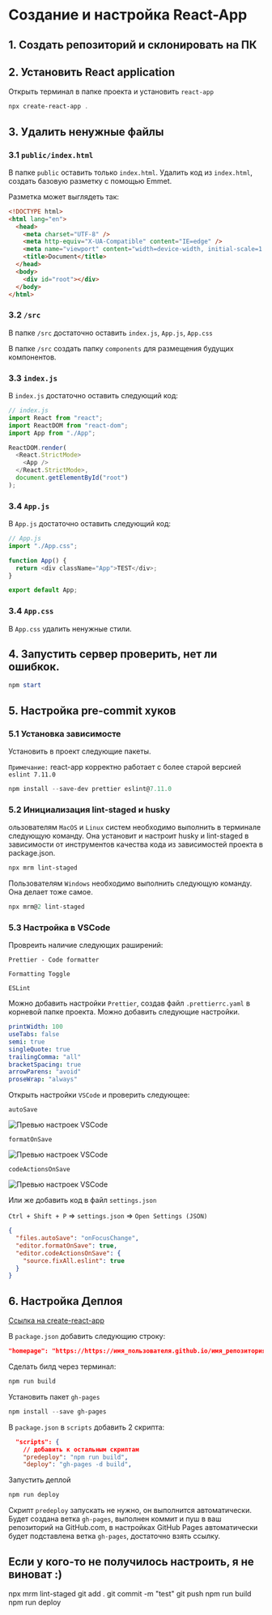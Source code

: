 # Создание и настройка React-App

## 1. Создать репозиторий и склонировать на ПК

## 2. Установить React application

Открыть терминал в папке проекта и установить `react-app`

```powershell
npx create-react-app .
```

## 3. Удалить ненужные файлы

### 3.1 `public/index.html`

В папке `public` оставить только `index.html`. Удалить код из `index.html`, создать базовую разметку
с помощью Emmet.

Разметка может выглядеть так:

```html
<!DOCTYPE html>
<html lang="en">
  <head>
    <meta charset="UTF-8" />
    <meta http-equiv="X-UA-Compatible" content="IE=edge" />
    <meta name="viewport" content="width=device-width, initial-scale=1.0" />
    <title>Document</title>
  </head>
  <body>
    <div id="root"></div>
  </body>
</html>
```

### 3.2 `/src`

В папке `/src` достаточно оставить `index.js`, `App.js`, `App.css`

В папке `/src` создать папку `components` для размещения будущих компонентов.

### 3.3 `index.js`

В `index.js` достаточно оставить следующий код:

```js
// index.js
import React from "react";
import ReactDOM from "react-dom";
import App from "./App";

ReactDOM.render(
  <React.StrictMode>
    <App />
  </React.StrictMode>,
  document.getElementById("root")
);
```

### 3.4 `App.js`

В `App.js` достаточно оставить следующий код:

```js
// App.js
import "./App.css";

function App() {
  return <div className="App">TEST</div>;
}

export default App;
```

### 3.4 `App.css`

В `App.css` удалить ненужные стили.

## 4. Запустить сервер проверить, нет ли ошибкок.

```powershell
npm start
```

## 5. Настройка pre-commit хуков

### 5.1 Установка зависимосте

Установить в проект следующие пакеты.

`Примечание:` react-app корректно работает с более старой версией `eslint 7.11.0`

```powershell
npm install --save-dev prettier eslint@7.11.0
```

### 5.2 Инициализация lint-staged и husky

ользователям `MacOS` и `Linux` систем необходимо выполнить в терминале следующую команду. Она
установит и настроит husky и lint-staged в зависимости от инструментов качества кода из зависимостей
проекта в package.json.

```powershell
npx mrm lint-staged
```

Пользователям `Windows` необходимо выполнить следующую команду. Она делает тоже самое.

```powershell
npx mrm@2 lint-staged
```

### 5.3 Настройка в VSCode

Провреить наличие следующих раширений:

`Prettier - Code formatter`

`Formatting Toggle`

`ESLint`

Можно добавить настройки `Prettier`, создав файл `.prettierrc.yaml` в корневой папке проекта. Можно
добавить следующие настройки.

```yaml
printWidth: 100
useTabs: false
semi: true
singleQuote: true
trailingComma: "all"
bracketSpacing: true
arrowParens: "avoid"
proseWrap: "always"
```

Открыть настройки `VSCode` и проверить следующее:

`autoSave`

![Превью настроек VSCode](./README/1.png)

`formatOnSave`

![Превью настроек VSCode](./README/2.png)

`codeActionsOnSave`

![Превью настроек VSCode](./README/3.png)

Или же добавить код в файл `settings.json`

`Ctrl + Shift + P` => `settings.json` => `Open Settings (JSON)`

```json
{
  "files.autoSave": "onFocusChange",
  "editor.formatOnSave": true,
  "editor.codeActionsOnSave": {
    "source.fixAll.eslint": true
  }
}
```

## 6. Настройка Деплоя

[Ссылка на create-react-app](https://create-react-app.dev/docs/deployment#github-pages)

В `package.json` добавить следующию строку:

```json
"homepage": "https://https://имя_пользователя.github.io/имя_репозитория"
```

Сделать билд через терминал:

```powershell
npm run build
```

Установить пакет `gh-pages`

```powershell
npm install --save gh-pages
```

В `package.json` в `scripts` добавить 2 скрипта:

```json
  "scripts": {
    // добавить к остальным скриптам
    "predeploy": "npm run build",
    "deploy": "gh-pages -d build",
```

Запустить деплой

```powershell
npm run deploy
```

Скрипт `predeploy` запускать не нужно, он выполнится автоматически. Будет создана ветка `gh-pages`,
выполнен коммит и пуш в ваш репозиторий на GitHub.сom, в настройках GitHub Pages автоматически будет
подставлена ветка `gh-pages`, достаточно взять ссылку.

## Если у кого-то не получилось настроить, я не виноват :)

npx mrm lint-staged
git add .
git commit -m "test"
git push
npm run build
npm run deploy
